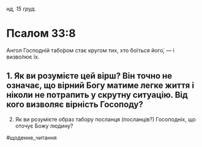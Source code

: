 
_нд, 15 груд._

# Псалом 33:8
Ангол Господній табо́ром стає кругом тих, хто боїться його́, — і визво́лює їх.

## 1. Як ви розумієте цей вірш? Він точно не означає, що вірний Богу матиме легке життя і ніколи не потрапить у скрутну ситуацію. Від кого визволяє вірність Госоподу?
2. Як ви розумієте образ табору посланця (посланців?) Госоподніх, що оточує Божу людину?

#щоденне_читання
